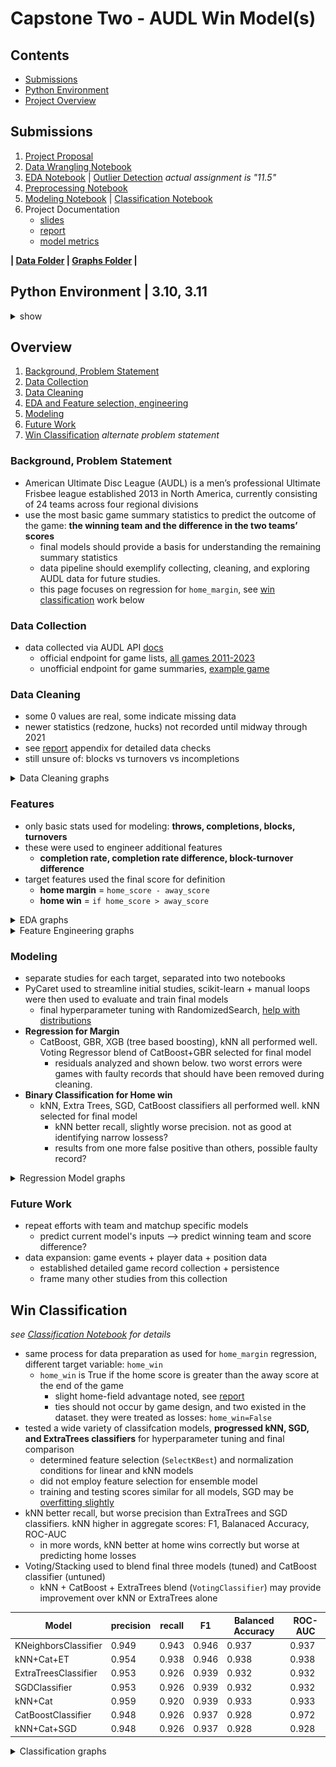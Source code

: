 # Capstone Two - AUDL Win Model(s)

## Contents

 - [Submissions](#Submissions)
 - [Python Environment](#python-environment--310-311)
 - [Project Overview](#Overview)

## Submissions

 1. [Project Proposal](./7.1_Project%20Propsal.pdf)
 2. [Data Wrangling Notebook](./7.6_Wrangling.ipynb)
 3. [EDA Notebook](./11.6_EDA.ipynb)  | [Outlier Detection](./11.6_EDA_outlier-detection.ipynb) *actual assignment is "11.5"*
 4. [Preprocessing Notebook](./16.3_Preprocessing-Training.ipynb)
 5. [Modeling Notebook](./18.3_Modeling.ipynb) | [Classification Notebook](./18.3_Modeling_Classification.ipynb)
 6. Project Documentation
	- [slides](./slides.pdf)
	- [report](./report.pdf)
	- [model metrics](./final_model_info.csv)
   
**| [Data Folder](.data/) | [Graphs Folder](./graphs/) |**

## Python Environment | 3.10, 3.11

<details><summary>show</summary>

**Packages**
 - pandas 
 - numpy
 - requests
 - scikit-learn
 - catboost
 - xgboost
 - lightgbm
 - scipy
 - matplotlib
 - seaborn
 - plotly
 - pyarraow
 - tqdm
 - *separate environment used for PyCaret*
   - [pycaret_requirements](./pycaret_requirements.txt) for list of packages installed in my venv for Pycaret
   - fresh installation without requirements file recommended

</details>

 
   
## Overview

 1. [Background, Problem Statement](#background,-problem-statement)
 2. [Data Collection](#data-collection)
 3. [Data Cleaning](#data-cleaning)
 4. [EDA and Feature selection, engineering](#features)
 5. [Modeling](#modeling)
 6. [Future Work](#future-work)
 7. [Win Classification](#win-classification) *alternate problem statement*

### Background, Problem Statement
 - American Ultimate Disc League (AUDL) is a men’s professional Ultimate Frisbee league established 2013 in North America, currently consisting of 24 teams across four regional divisions
 - use the most basic game summary statistics to predict the outcome of the game: **the winning team and the difference in the two teams’ scores**
   - final models should provide a basis for understanding the remaining summary statistics
   - data pipeline should exemplify collecting, cleaning, and exploring AUDL data for future studies.
   - this page focuses on regression for `home_margin`, see [win classification]() work below
   
### Data Collection
 - data collected via AUDL API [docs](https://www.docs.audlstats.com/)
   - official endpoint for game lists, [all games 2011-2023](https://www.backend.audlstats.com/api/v1/games?date=2011:2023)
   - unofficial endpoint for game summaries, [example game](https://www.backend.audlstats.com/web-api/game-stats?gameID=2023-05-19-LA-SLC)
   
### Data Cleaning
 - some 0 values are real, some indicate missing data 
 - newer statistics (redzone, hucks) not recorded until midway through 2021
 - see [report](./report.pdf) appendix for detailed data checks
 - still unsure of: blocks vs turnovers vs incompletions

<details><summary>Data Cleaning graphs</summary>

<br>**Feature Distributions after data collection**<br>
![Initial](/Capstone%20Two/graphs/data_cleaning/initial_distributions.png "Feature distributions after data collection") 
<br>**Feature Distributions after data cleaning**<br>
![Final](/Capstone%20Two/graphs/data_cleaning/clean_1_distributions.png "Feature distributions after data cleaning") 

</details>
 
### Features
 - only basic stats used for modeling: **throws, completions, blocks, turnovers**
 - these were used to engineer additional features
   - **completion rate, completion rate difference, block-turnover difference**
 - target features used the final score for definition
   - **home margin** = `home_score - away_score`
   - **home win** = `if home_score > away_score`
   
<details><summary>EDA graphs</summary>

<br>**Feature Distributions, relation to Home Margin**<br>
![Distribution, Margin](/Capstone%20Two/graphs/EDA/hist_vs_margin.png "Features vs home margin") 
<br>**Feature Distributions, relation to Home Win**<br>
![Distribution, Win](/Capstone%20Two/graphs/EDA/all_features_hist_vs_win.png "Features vs home win chance") 
<br>**Feature+Target Correlations**<br>
![Correlation](/Capstone%20Two/graphs/EDA/corr_heatmap.png "Correlation Heat Map") 

**Automated Outlier Detection**<br>
*see more thresholds and outlier detection based on PCA components in [folder](/Capstone%20Two/graphs/Outlier%20Detection)*

<br>**Isolation Forest**<br>
![Isolation Forest](/Capstone%20Two/graphs/Outlier%20Detection/engineered%20features/IsoForest_0.05.png "Isolation Forest - outlier detection") 
<br>**Local Outlier Factor**<br>
![Local Outlier Factor](/Capstone%20Two/graphs/Outlier%20Detection/engineered%20features/LocalOutlierFactor_0.05.png "Local Outlier Factor - outlier detection") 

</details>

<details><summary>Feature Engineering graphs</summary>

*completion rate example*

`completion rate = completions / throws`

`completion rate difference` = `home completion rate` - `away completion rate`

<br>**Completion Rate Distributions**<br>
![Completion Rate Difference](/Capstone%20Two/graphs/EDA/feature%20engineering/distributions_2.png "completion rate difference more normally distributed than either rate itself") 
<br>**Away vs Home completion rate, colored by Home Margin**<br>
![Distribution, Win](/Capstone%20Two/graphs/EDA/feature%20engineering/comp_rate_study.png "completion rates trend slightly with margin") 
<br>**Completion Rate Difference vs Home Margin**<br>
![Correlation](/Capstone%20Two/graphs/EDA/feature%20engineering/comp_rate_diff-vs-margin.png "completion rate difference more clearly defined relationship with margin") 

*see also: `block turnover difference`*
 - [distributions](/Capstone%20Two/graphs/EDA/feature%20engineering/distributions_1.png)
   - home/away blocks are added to away/home turnovers to get a total for a given team (`block turnover`'s), rates are the total / number of points played.
 - [individual vs margin](/Capstone%20Two/graphs/EDA/feature%20engineering/turnover_rates.png), [difference vs margin](/Capstone%20Two/graphs/EDA/feature%20engineering/block_turnover_diff-vs-margin.png)
   - as shown above, the difference between the two teams correlates more strongly to `home margin` than either itself


</details>

### Modeling
 - separate studies for each target, separated into two notebooks
 - PyCaret used to streamline initial studies, scikit-learn + manual loops were then used to evaluate and train final models
   - final hyperparameter tuning with RandomizedSearch, [help with distributions](https://nbpub.pythonanywhere.com/)
 - **Regression for Margin**
   - CatBoost, GBR, XGB (tree based boosting), kNN all performed well. Voting Regressor blend of CatBoost+GBR selected for final model
     - residuals analyzed and shown below. two worst errors were games with faulty records that should have been removed during cleaning.
 - **Binary Classification for Home win**
   - kNN, Extra Trees, SGD, CatBoost classifiers all performed well. kNN selected for final model
     - kNN better recall, slightly worse precision. not as good at identifying narrow lossess?
	 - results from one more false positive than others, possible faulty record?

<details><summary>Regression Model graphs</summary>

<br>**Tuned Model Selection**<br>
![model_selection](/Capstone%20Two/graphs/Model/model-selection_RMSE-vs-MAE.png "Model evaluation by RMSE, R2, MAE") 
<br>**Predicted vs Actual Home Margin**<br>
![residuals_1](/Capstone%20Two/graphs/Model/residual%20analysis/final_predicted-vs-actual.png "Predicted Home Margin vs Actual Home Margin") 
<br>**Feature Importance**<br>
![feature_importance](/Capstone%20Two/graphs/Model/feature_importance.png "Final model's component feature importances") 

</details>


### Future Work
 - repeat efforts with team and matchup specific models
   - predict current model's inputs --> predict winning team and score difference?
 - data expansion: game events + player data + position data 
   - established detailed game record collection + persistence
   - frame many other studies from this collection
 
 
## Win Classification 

*see [Classification Notebook](./18.3_Modeling_Classification.ipynb) for details*

 - same process for data preparation as used for `home_margin` regression, different target variable: `home_win`
   - `home_win` is True if the home score is greater than the away score at the end of the game
     - slight home-field advantage noted, see [report](./report.pdf)
	 - ties should not occur by game design, and two existed in the dataset. they were treated as losses: `home_win=False`
 - tested a wide variety of classifcation models, **progressed kNN, SGD, and ExtraTrees classifiers** for hyperparameter tuning and final comparison
   - determined feature selection (`SelectKBest`) and normalization conditions for linear and kNN models
   - did not employ feature selection for ensemble model
   - training and testing scores similar for all models, SGD may be [overfitting slightly](/Capstone%20Two/graphs/Model/classification/overfitting_check.png)
 - kNN better recall, but worse precision than ExtraTrees and SGD classifiers. kNN higher in aggregate scores: F1, Balanaced Accuracy, ROC-AUC
   - in more words, kNN better at home wins correctly but worse at predicting home losses
 - Voting/Stacking used to blend final three models (tuned) and CatBoost classifier (untuned)
   - kNN + CatBoost + ExtraTrees blend (`VotingClassifier`) may provide improvement over kNN or ExtraTrees alone
   
   
| Model | precision | recall | F1 | Balanced Accuracy | ROC-AUC |
|-------|-----------|--------|----|-------------------|---------|
|KNeighborsClassifier|	0.949|	0.943|	0.946|	0.937	|0.937|
|kNN+Cat+ET|	0.954	|0.938	|0.946	|0.938|	0.938|
|ExtraTreesClassifier|	0.953|	0.926|	0.939|	0.932|	0.932|
|SGDClassifier	|0.953|	0.926	|0.939	|0.932	|0.932|
|kNN+Cat|	0.959|	0.920|	0.939	|0.933	|0.933|
|CatBoostClassifier|	0.948|	0.926	|0.937|	0.928|	0.972|
|kNN+Cat+SGD	|0.948	|0.926	|0.937	|0.928	|0.928|


<details><summary>Classification graphs</summary>

<br>**Model Selection 1**<br>
![classification_selection_1](/Capstone%20Two/graphs/Model/classification/F1-vs-ROCAUC.png "Model selection: F1 vs ROC-AUC") 
<br>**Model Selection 2**<br>
![classification_selection_2](/Capstone%20Two/graphs/Model/classification/recall-vs-precision.png "Model selection: Recall vs Precision") 
<br>**Top 3 classification models: SGD, kNN, ExtraTrees**<br>
![classification_top_1](/Capstone%20Two/graphs/Model/classification/ROC-curve.png "") 
![classification_top_2](/Capstone%20Two/graphs/Model/classification/PR-curve.png "") 
![classification_top_3](/Capstone%20Two/graphs/Model/classification/DET-curve.png "") 
![classification_top_4](/Capstone%20Two/graphs/Model/classification/Calibration-curve.png "") 
<br>
![classification_top_5](/Capstone%20Two/graphs/Model/classification/top_3_estimator_parameters.png "") 

[see more](/Capstone%20Two/graphs/Model/classification/)

</details>


